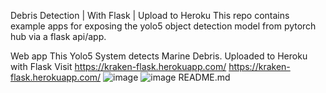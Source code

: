 Debris Detection | With Flask | Upload to Heroku
This repo contains example apps for exposing the yolo5 object detection model from pytorch hub via a flask api/app.

Web app
This Yolo5 System detects Marine Debris. Uploaded to Heroku with Flask Visit
https://kraken-flask.herokuapp.com/
https://kraken-flask.herokuapp.com/
![image](https://user-images.githubusercontent.com/67982502/193414734-416a91ea-0a55-4f06-827f-3268dd31a41e.png)
![image](https://user-images.githubusercontent.com/67982502/193414753-7cba80b3-3ba5-421b-8d67-d6f7e9001120.png)
README.md
